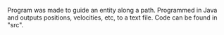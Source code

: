 Program was made to guide an entity along a path.
Programmed in Java and outputs positions, velocities, etc, to a text file.
Code can be found in "src".